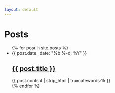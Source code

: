 ```yaml
---
layout: default
---
```

<div class="home">
  <h1 class="page-heading">Posts</h1>
  <ul class="post-list">
   {% for post in site.posts %}
      <li>
        <span class="post-meta">{{ post.date | date: "%b %-d, %Y" }}</span>
         <h2>
          <a class="post-link" href="{{ post.url | prepend: site.baseurl }}">{{ post.title }}</a>
         </h2>
          {{ post.content | strip_html | truncatewords:15 }}
      </li>
   {% endfor %}
  </ul>
</div>
